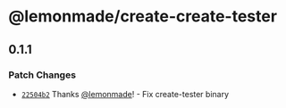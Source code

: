 # @lemonmade/create-create-tester

## 0.1.1

### Patch Changes

- [`22504b2`](https://github.com/lemonmade/nursery/commit/22504b2e0aa53a4a8358590cafd4125623a5cb30) Thanks [@lemonmade](https://github.com/lemonmade)! - Fix create-tester binary
